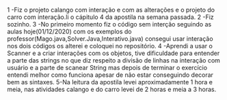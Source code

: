 1 -Fiz o projeto calango com interação e com as alterações e o projeto do carro com interação.li o cápitulo 4 da apostila na semana passada.
2 -Fiz sozinho.
3 -No primeiro momento fiz o código sem interção seguindo as aulas hoje(01/12/2020) com os exemplos do professor(Mago.java,Solver.Java,Interativo.java) consegui usar interação nos dois códigos os alterei e coloquei no repositório.
4 -Aprendi a usar o Scanner e a criar interações com os objetos, tive dificuldade para entender a parte das strings no que diz respeito a divisão de linhas na interação com usuário e  a parte de scanear String mas depois de terminar o exercício entendi melhor como funciona apesar de não estar conseguindo decorar bem as sintaxes.
5-Na leitura da apostila levei aproximadamente 1 hora e meia, nas atividades calango e do carro levei de 2 horas e meia a 3 horas.